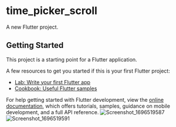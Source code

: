 # time_picker_scroll

A new Flutter project.

## Getting Started

This project is a starting point for a Flutter application.

A few resources to get you started if this is your first Flutter project:

- [Lab: Write your first Flutter app](https://docs.flutter.dev/get-started/codelab)
- [Cookbook: Useful Flutter samples](https://docs.flutter.dev/cookbook)

For help getting started with Flutter development, view the
[online documentation](https://docs.flutter.dev/), which offers tutorials,
samples, guidance on mobile development, and a full API reference.
![Screenshot_1696519587](https://github.com/Santoshadhikary/time-picker-scroll/assets/122032759/21e18461-c159-47ab-9d5b-8b30bd221a2a)
![Screenshot_1696519591](https://github.com/Santoshadhikary/time-picker-scroll/assets/122032759/3bcce7c6-0132-42aa-8e80-01d0b74afa8a)
